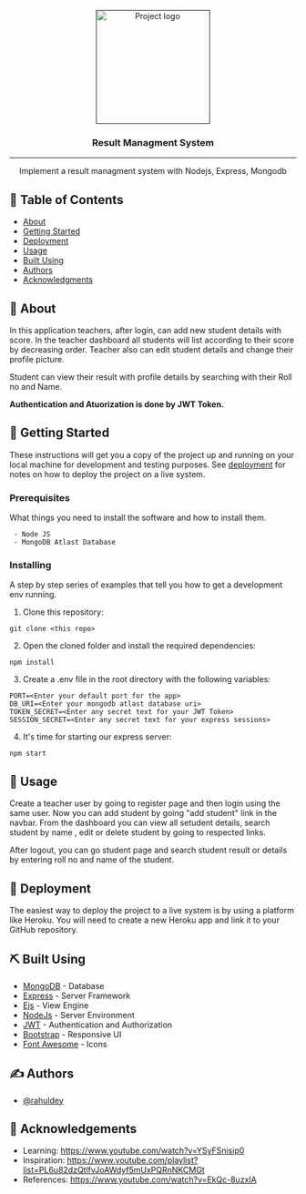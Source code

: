 <p align="center">
  <a href="" rel="noopener">
 <img width=200px height=200px src="https://external-content.duckduckgo.com/iu/?u=http%3A%2F%2Fmediad.publicbroadcasting.net%2Fp%2Fwuwm%2Ffiles%2Fstyles%2Fx_large%2Fpublic%2F201510%2FFotolia_63395468_Subscription_Monthly_M.jpg&f=1&nofb=1&ipt=487acbf1aa6215dc32fa33494fbc121fe58b524e71b69bd1e5b966be2be1a5f5&ipo=images" alt="Project logo"></a>
</p>

<h3 align="center">Result Managment System</h3>

---

<p align="center"> Implement a result managment system with Nodejs, Express, Mongodb
    <br> 
</p>

## 📝 Table of Contents

- [About](#about)
- [Getting Started](#getting_started)
- [Deployment](#deployment)
- [Usage](#usage)
- [Built Using](#built_using)
- [Authors](#authors)
- [Acknowledgments](#acknowledgement)

## 🧐 About <a name = "about"></a>

In this application teachers, after login, can add new student details with score. In the teacher dashboard all students will list according to their score by decreasing order. Teacher also can edit student details and change their profile picture.

Student can view their result with profile details by searching with their Roll no and Name.

<strong> Authentication and Atuorization is done by JWT Token.</strong>

## 🏁 Getting Started <a name = "getting_started"></a>

These instructions will get you a copy of the project up and running on your local machine for development and testing purposes. See [deployment](#deployment) for notes on how to deploy the project on a live system.

### Prerequisites

What things you need to install the software and how to install them.

```
 - Node JS
 - MongoDB Atlast Database
```

### Installing

A step by step series of examples that tell you how to get a development env running.

1. Clone this repository:

```
git clone <this repo>
```

2. Open the cloned folder and install the required dependencies:

```
npm install
```

3. Create a .env file in the root directory with the following variables:

```
PORT=<Enter your default port for the app>
DB_URI=<Enter your mongodb atlast database uri>
TOKEN_SECRET=<Enter any secret text for your JWT Token>
SESSION_SECRET=<Enter any secret text for your express sessions>
```

4. It's time for starting our express server:

```
npm start
```

## 🎈 Usage <a name="usage"></a>

Create a teacher user by going to register page and then login using the same user.
Now you can add student by going "add student" link in the navbar. From the dashboard you can view all setudent details, search student by name , edit or delete student by going to respected links.

After logout, you can go student page and search student result or details by entering roll no and name of the student.

## 🚀 Deployment <a name = "deployment"></a>

The easiest way to deploy the project to a live system is by using a platform like Heroku. You will need to create a new Heroku app and link it to your GitHub repository.

## ⛏️ Built Using <a name = "built_using"></a>

- [MongoDB](https://www.mongodb.com/) - Database
- [Express](https://expressjs.com/) - Server Framework
- [Ejs](https://ejs.co/) - View Engine
- [NodeJs](https://nodejs.org/en/) - Server Environment
- [JWT](https://jwt.io/) - Authentication and Authorization
- [Bootstrap](https://getbootstrap.com/) - Responsive UI
- [Font Awesome](https://fontawesome.com/) - Icons

## ✍️ Authors <a name = "authors"></a>

- [@rahuldey](https://github.com/Rahul8320)

## 🎉 Acknowledgements <a name = "acknowledgement"></a>

- Learning: https://www.youtube.com/watch?v=YSyFSnisip0
- Inspiration: https://www.youtube.com/playlist?list=PL6u82dzQtlfvJoAWdyf5mUxPQRnNKCMGt
- References: https://www.youtube.com/watch?v=EkQc-8uzxIA
